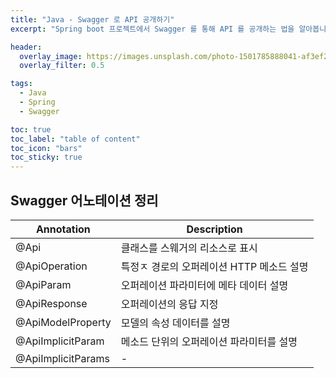```yaml
---
title: "Java - Swagger 로 API 공개하기"
excerpt: "Spring boot 프로젝트에서 Swagger 를 통해 API 를 공개하는 법을 알아봅니다."

header:
  overlay_image: https://images.unsplash.com/photo-1501785888041-af3ef285b470?ixlib=rb-1.2.1&ixid=eyJhcHBfaWQiOjEyMDd9&auto=format&fit=crop&w=1350&q=80
  overlay_filter: 0.5

tags:
  - Java
  - Spring
  - Swagger

toc: true
toc_label: "table of content"
toc_icon: "bars"
toc_sticky: true
---
```


## Swagger 어노테이션 정리

| Annotation         | Description                               |
| ------------------ | ----------------------------------------- |
| @Api               | 클래스를 스웨거의 리소스로 표시           |
| @ApiOperation      | 특정ㅈ 경로의 오퍼레이션 HTTP 메소드 설명 |
| @ApiParam          | 오퍼레이션 파라미터에 메타 데이터 설명    |
| @ApiResponse       | 오퍼레이션의 응답 지정                    |
| @ApiModelProperty  | 모델의 속성 데이터를 설명                 |
| @ApiImplicitParam  | 메소드 단위의 오퍼레이션 파라미터를 설명  |
| @ApiImplicitParams | -                                         |
